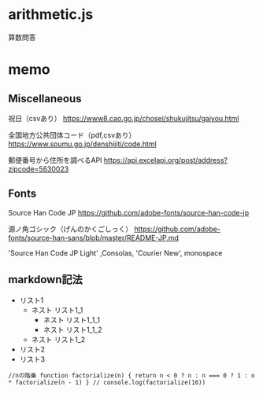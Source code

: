 # arithmetic.js
算数問答

# memo
## Miscellaneous
祝日（csvあり）
https://www8.cao.go.jp/chosei/shukujitsu/gaiyou.html

全国地方公共団体コード（pdf,csvあり）
https://www.soumu.go.jp/denshijiti/code.html

郵便番号から住所を調べるAPI
https://api.excelapi.org/post/address?zipcode=5630023


## Fonts
Source Han Code JP
https://github.com/adobe-fonts/source-han-code-jp

源ノ角ゴシック（げんのかくごしっく）
https://github.com/adobe-fonts/source-han-sans/blob/master/README-JP.md

'Source Han Code JP Light' ,Consolas, 'Courier New', monospace

## markdown記法
- リスト1
    - ネスト リスト1_1
        - ネスト リスト1_1_1
        - ネスト リスト1_1_2
    - ネスト リスト1_2
- リスト2
- リスト3

`
//nの階乗
function factorialize(n) {
    return n < 0 ? n : n === 0 ? 1 : n * factorialize(n - 1)
}
// console.log(factorialize(16))
`